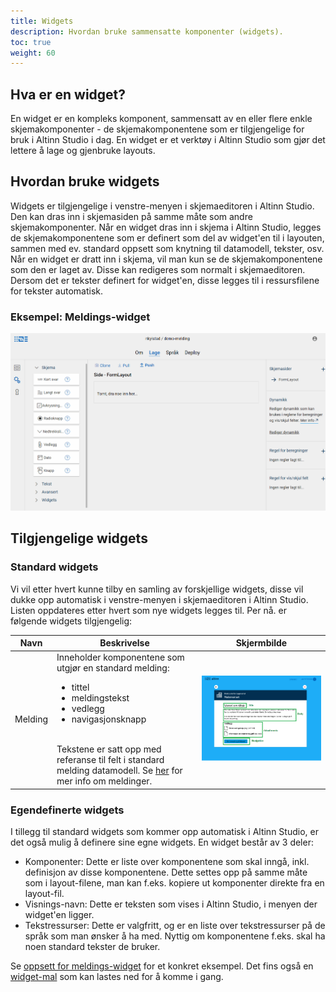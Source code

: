 ```yaml
---
title: Widgets
description: Hvordan bruke sammensatte komponenter (widgets).
toc: true
weight: 60
---
```


## Hva er en widget?
En widget er en kompleks komponent, sammensatt av en eller flere enkle skjemakomponenter - de skjemakomponentene som er tilgjengelige
for bruk i Altinn Studio i dag. En widget er et verktøy i Altinn Studio som gjør det lettere å lage og gjenbruke layouts. 

## Hvordan bruke widgets
Widgets er tilgjengelige i venstre-menyen i skjemaeditoren i Altinn Studio. Den kan dras inn i skjemasiden på samme måte som andre skjemakomponenter.
Når en widget dras inn i skjema i Altinn Studio, legges de skjemakomponentene som er definert som del av widget'en til i layouten, sammen med ev. 
standard oppsett som knytning til datamodell, tekster, osv. Når en widget er dratt inn i skjema, vil man kun se de skjemakomponentene som den er laget av.
Disse kan redigeres som normalt i skjemaeditoren.
Dersom det er tekster definert for widget'en, disse legges til i ressursfilene for tekster automatisk.

### Eksempel: Meldings-widget

![Meldings-widget legges til i skjema](message-widget.gif "Meldings-widget legges til i skjema")

## Tilgjengelige widgets

### Standard widgets
Vi vil etter hvert kunne tilby en samling av forskjellige widgets, disse vil dukke opp automatisk i venstre-menyen i skjemaeditoren i Altinn Studio.
Listen oppdateres etter hvert som nye widgets legges til. Per nå. er følgende widgets tilgjengelig:

| Navn | Beskrivelse | Skjermbilde | 
| ---- | ----------- | ----------- | 
| Melding | Inneholder komponentene som utgjør en standard melding:<br><ul> <li>tittel<br><li>meldingstekst<br><li>vedlegg<br><li>navigasjonsknapp</ul><br> Tekstene er satt opp med referanse til felt i standard melding datamodell. Se [her](../../message) for mer info om meldinger. | ![Standard melding](message-app.png) | 

### Egendefinerte widgets
I tillegg til standard widgets som kommer opp automatisk i Altinn Studio, er det også mulig å definere sine egne widgets. En widget består av 3 deler:

- Komponenter: Dette er liste over komponentene som skal inngå, inkl. definisjon av disse komponentene. Dette settes opp på samme måte som i layout-filene, man kan f.eks. kopiere ut komponenter direkte fra en layout-fil.
- Visnings-navn: Dette er teksten som vises i Altinn Studio, i menyen der widget'en ligger.
- Tekstressurser: Dette er valgfritt, og er en liste over tekstressurser på de språk som man ønsker å ha med. Nyttig om komponentene f.eks. skal ha noen standard tekster de bruker.

Se [oppsett for meldings-widget](https://altinncdn.no/altinn-apps/widgets/message.json) for et konkret eksempel. Det fins også en [widget-mal](https://altinncdn.no/altinn-apps/widgets/widgetTemplate.json) som kan lastes ned for å komme i gang.